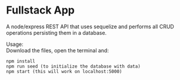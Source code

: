 # Fullstack App

 A node/express REST API that uses sequelize and performs all CRUD operations persisting them in a database.

 Usage:
 <br>
 Download the files, open the terminal and:

 ```
 npm install
 npm run seed (to initialize the database with data)
 npm start (this will work on localhost:5000)
 ```